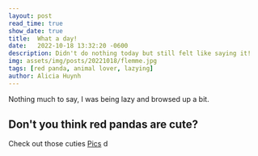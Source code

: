 ```yaml
---
layout: post
read_time: true
show_date: true
title:  What a day!
date:   2022-10-18 13:32:20 -0600
description: Didn't do nothing today but still felt like saying it!
img: assets/img/posts/20221018/flemme.jpg 
tags: [red panda, animal lover, lazying]
author: Alicia Huynh
---
```

Nothing much to say, I was being lazy and browsed up a bit.

## Don't you think red pandas are cute?

Check out those cuties [Pics](https://www.istockphoto.com/fr/photos/red-panda-cute) d

